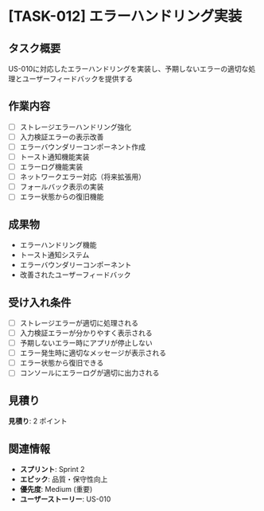 # [TASK-012] エラーハンドリング実装

## タスク概要
US-010に対応したエラーハンドリングを実装し、予期しないエラーの適切な処理とユーザーフィードバックを提供する

## 作業内容
- [ ] ストレージエラーハンドリング強化
- [ ] 入力検証エラーの表示改善
- [ ] エラーバウンダリーコンポーネント作成
- [ ] トースト通知機能実装
- [ ] エラーログ機能実装
- [ ] ネットワークエラー対応（将来拡張用）
- [ ] フォールバック表示の実装
- [ ] エラー状態からの復旧機能

## 成果物
- エラーハンドリング機能
- トースト通知システム
- エラーバウンダリーコンポーネント
- 改善されたユーザーフィードバック

## 受け入れ条件
- [ ] ストレージエラーが適切に処理される
- [ ] 入力検証エラーが分かりやすく表示される
- [ ] 予期しないエラー時にアプリが停止しない
- [ ] エラー発生時に適切なメッセージが表示される
- [ ] エラー状態から復旧できる
- [ ] コンソールにエラーログが適切に出力される

## 見積り
**見積り**: 2 ポイント

## 関連情報
- **スプリント**: Sprint 2
- **エピック**: 品質・保守性向上
- **優先度**: Medium (重要)
- **ユーザーストーリー**: US-010
